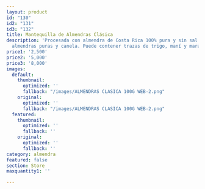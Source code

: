 ```yaml
---
layout: product
id: "130"
id2: "131"
id3: "132"
title: Mantequilla de Almendras Clásica
description: 'Procesada con almendra de Costa Rica 100% pura y sin sal. Ingredientes:
  almendras puras y canela. Puede contener trazas de trigo, maní y marañón.'
price1: '2,500'
price2: '5,000'
price3: '8,000'
images:
  default:
    thumbnail:
      optimized: ''
      fallback: "/images/ALMENDRAS CLASICA 100G WEB-2.png"
    original:
      optimized: ''
      fallback: "/images/ALMENDRAS CLASICA 100G WEB-2.png"
  featured:
    thumbnail:
      optimized: ''
      fallback: ''
    original:
      optimized: ''
      fallback: ''
category: almendra
featured: false
section: Store
maxquantity1: ''

---
```

